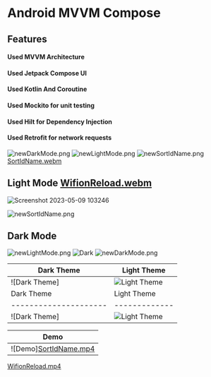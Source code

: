 # Android MVVM Compose 

## Features
#### Used MVVM Architecture
#### Used Jetpack Compose UI
#### Used Kotlin And Coroutine
#### Used Mockito for unit testing 
#### Used Hilt for Dependency Injection
#### Used Retrofit for network requests


![newDarkMode.png](newDarkMode.png)
![newLightMode.png](newLightMode.png)
![newSortIdName.png](newSortIdName.png)
[SortIdName.webm](SortIdName.webm)

## Light Mode [WifionReload.webm](WifionReload.webm)
![Screenshot 2023-05-09 103246](https://github.com/RajeshBarailiAndroid/20230509-NYSchool-BarailiRajesh/assets/132971209/67028e08-f196-4b40-94d3-8c75eef98911)

![newSortIdName.png](SortIdName.png)
## Dark Mode
![newLightMode.png](newLightMode.png)
![Dark](https://github.com/RajeshBarailiAndroid/20230509-NYSchool-BarailiRajesh/assets/132971209/bf4c6063-c69d-4a9e-a960-bd535c72d000)
![newDarkMode.png](newDarkMode.png)

| Dark Theme    | Light Theme | 
|---------------|-------------|
| ![Dark Theme] | ![Light Theme](file2.png) |
| Dark Theme    | Light Theme | 
|---------------------|-------------|
| ![Dark Theme] | ![Light Theme](file2.png) |

|  Demo |
| --------|
| ![Demo][SortIdName.mp4](SortIdName.mp4) |
[WifionReload.mp4](WifionReload.mp4)